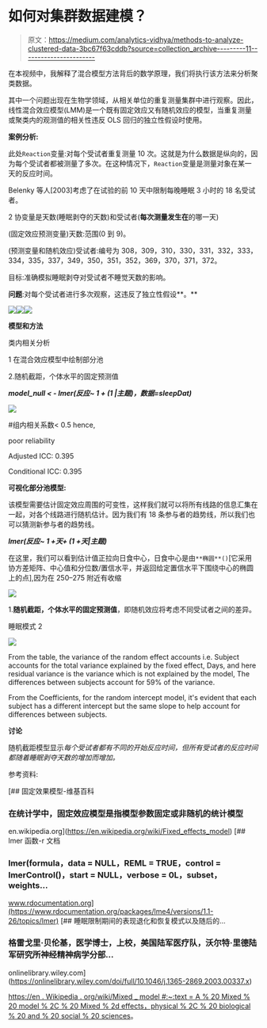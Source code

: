 # 如何对集群数据建模？

> 原文：<https://medium.com/analytics-vidhya/methods-to-analyze-clustered-data-3bc67f63cddb?source=collection_archive---------11----------------------->

在本视频中，我解释了混合模型方法背后的数学原理，我们将执行该方法来分析聚类数据。

其中一个问题出现在生物学领域，从相关单位的重复测量集群中进行观察。因此，线性混合效应模型(LMM)是一个既有固定效应又有随机效应的模型，当重复测量或聚类内的观测值的相关性违反 OLS 回归的独立性假设时使用。

**案例分析:**

此处`Reaction`变量:对每个受试者重复测量 10 次。这就是为什么数据是纵向的，因为每个受试者都被测量了多次。在这种情况下，`Reaction`变量是测量对象在某一天的反应时间。

Belenky 等人[2003]考虑了在试验的前 10 天中限制每晚睡眠 3 小时的 18 名受试者。

2 协变量是天数(睡眠剥夺的天数)和受试者(**每次测量发生在**的哪一天)

(固定效应预测变量)天数:范围(0 到 9)。

(预测变量和随机效应)受试者:编号为 308，309，310，330，331，332，333，334，335，337，349，350，351，352，369，370，371，372。

目标:准确模拟睡眠剥夺对受试者不睡觉天数的影响。

**问题**:对每个受试者进行多次观察，这违反了独立性假设**。**

![](img/4a95359e8b8b183ba8ca03e2c70f35af.png)![](img/08705ec1de629e6e92a0c9ce7be731ef.png)![](img/055611741abe391d50a5189f4458e560.png)

**模型和方法**

类内相关分析

1 在混合效应模型中绘制部分池

2.随机截距，个体水平的固定预测值

***model_null < - lmer(反应~ 1 + (1 |主题)，数据=sleepDat)***

![](img/ecc0a05ea04c10abfea89e84bffe1305.png)

#组内相关系数< 0.5 hence,

poor reliability

Adjusted ICC: 0.395

Conditional ICC: 0.395

**可视化部分池模型:**

该模型需要估计固定效应周围的可变性，这样我们就可以将所有线路的信息汇集在一起，对各个线路进行随机估计。因为我们有 18 条参与者的趋势线，所以我们也可以猜测新参与者的趋势线。

***lmer(反应~ 1 +天+ (1 +天|主题)***

在这里，我们可以看到估计值正拉向日食中心，日食中心是由`**椭圆**()`[它采用协方差矩阵、中心值和分位数/置信水平，并返回给定置信水平下围绕中心的椭圆上的点],因为在 250–275 附近有收缩

![](img/bfd7db5f05cc2671f4a995098603ac65.png)

1.**随机截距，个体水平的固定预测值**，即随机效应将考虑不同受试者之间的差异。

睡眠模式 2

![](img/af279fbce94e5638b1008c63fe6b11ea.png)

From the table, the variance of the random effect accounts i.e. Subject accounts for the total variance explained by the fixed effect, Days, and here residual variance is the variance which is not explained by the model, The differences between subjects account for 59% of the variance.

From the Coefficients, for the random intercept model, it's evident that each subject has a different intercept but the same slope to help account for differences between subjects.

**讨论**

随机截距模型显示*每个受试者都有不同的开始反应时间，但所有受试者的反应时间都随着睡眠剥夺天数的增加而增加。*

参考资料:

 [## 固定效果模型-维基百科

### 在统计学中，固定效应模型是指模型参数固定或非随机的统计模型

en.wikipedia.org](https://en.wikipedia.org/wiki/Fixed_effects_model)  [## lmer 函数-r 文档

### lmer(formula，data = NULL，REML = TRUE，control = lmerControl()，start = NULL，verbose = 0L，subset，weights…

www.rdocumentation.org](https://www.rdocumentation.org/packages/lme4/versions/1.1-26/topics/lmer) [](https://onlinelibrary.wiley.com/doi/full/10.1046/j.1365-2869.2003.00337.x) [## 睡眠限制期间的表现退化和恢复模式以及随后的…

### 格雷戈里·贝伦基，医学博士，上校，美国陆军医疗队，沃尔特·里德陆军研究所神经精神病学分部…

onlinelibrary.wiley.com](https://onlinelibrary.wiley.com/doi/full/10.1046/j.1365-2869.2003.00337.x) 

[https://en . Wikipedia . org/wiki/Mixed _ model #:~:text = A % 20 Mixed % 20 model % 2C % 20 Mixed % 2d effects，physical % 2C % 20 biological % 20 and % 20 social % 20 sciences](https://en.wikipedia.org/wiki/Mixed_model#:~:text=A%20mixed%20model%2C%20mixed%2Deffects,physical%2C%20biological%20and%20social%20sciences)。